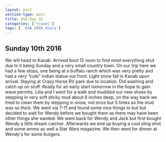 ```yaml
---
layout: post
section-type: post
title: USA Day 32
categories: ['travel']
tags: [ 'USA_2016_diary']
---
```

## Sunday 10th 2016  

We will head to Kanab. Arrived bout 12 noon to find most everything shut due to it being Sunday and a very small country town. On our trip here we had a few stops, one being at a buffalo ranch which was very pretty and had a very “cute” indian statue out front. Light snow fall in Kanab upon arrival. Staying at Crazy Horse RV park due to location. Did washing and catch up on stuff. Ready for an early start tomorrow in the hope to gain wave permits. Lilia and I went for a walk and muddied our new shoes by stepping in very soft sticky mud about 6 inches deep, on the way back we tried to clean them by stepping in snow, not once but 5 times as the mud was so thick. We went via 7-11 and found some nice things to but but decided to wait for Wendy before we bought them as there may have been other things she wanted. We went back for Wendy and Jack but first bought Wendy a little dream catcher. Afterwards we end up buying a cool sling shot and some ammo as well a Star Wars magazine. We then went for dinner at Wendy's for some burgers.
